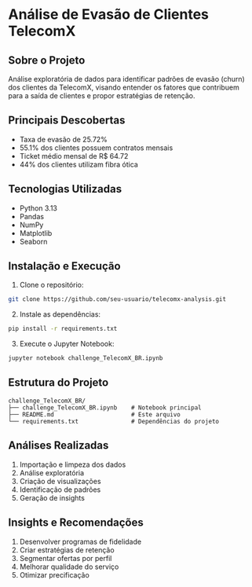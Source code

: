 # Análise de Evasão de Clientes TelecomX 

## Sobre o Projeto
Análise exploratória de dados para identificar padrões de evasão (churn) dos clientes da TelecomX, visando entender os fatores que contribuem para a saída de clientes e propor estratégias de retenção.

## Principais Descobertas
- Taxa de evasão de 25.72%
- 55.1% dos clientes possuem contratos mensais
- Ticket médio mensal de R$ 64.72
- 44% dos clientes utilizam fibra ótica

## Tecnologias Utilizadas
- Python 3.13
- Pandas
- NumPy
- Matplotlib
- Seaborn

## Instalação e Execução

1. Clone o repositório:
```bash
git clone https://github.com/seu-usuario/telecomx-analysis.git
```

2. Instale as dependências:
```bash
pip install -r requirements.txt
```

3. Execute o Jupyter Notebook:
```bash
jupyter notebook challenge_TelecomX_BR.ipynb
```

## Estrutura do Projeto
```
challenge_TelecomX_BR/
├── challenge_TelecomX_BR.ipynb    # Notebook principal
├── README.md                      # Este arquivo
└── requirements.txt               # Dependências do projeto
```

## Análises Realizadas
1. Importação e limpeza dos dados
2. Análise exploratória
3. Criação de visualizações
4. Identificação de padrões
5. Geração de insights

## Insights e Recomendações
1. Desenvolver programas de fidelidade
2. Criar estratégias de retenção
3. Segmentar ofertas por perfil
4. Melhorar qualidade do serviço
5. Otimizar precificação

